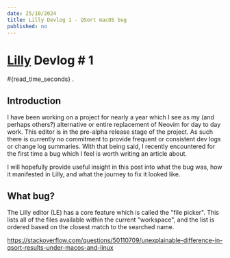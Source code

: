 ```yaml
---
date: 25/10/2024
title: Lilly Devlog 1 - QSort macOS bug
published: no
---
```

# [Lilly](https://github.com/tauraamui/lilly) Devlog # 1
#{read_time_seconds}
.
## Introduction

I have been working on a project for nearly a year which I see as my (and perhaps others?) alternative or entire replacement of Neovim for day to day work. This editor is in the pre-alpha release stage of the project. As such there is currently no commitment to provide frequent or consistent dev logs or change log summaries. With that being said, I recently encountered for the first time a bug which I feel is worth writing an article about.

I will hopefully provide useful insight in this post into what the bug was, how it manifested in Lilly, and what the journey to fix it looked like.
## What bug?

The Lilly editor (LE) has a core feature which is called the "file picker". This lists all of the files available within the current "workspace", and the list is ordered based on the closest match to the searched name.





https://stackoverflow.com/questions/50110709/unexplainable-difference-in-qsort-results-under-macos-and-linux
